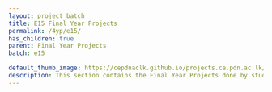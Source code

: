 ```yaml
---
layout: project_batch
title: E15 Final Year Projects
permalink: /4yp/e15/
has_children: true
parent: Final Year Projects
batch: e15

default_thumb_image: https://cepdnaclk.github.io/projects.ce.pdn.ac.lk/data/categories/3yp/data/categories/fyp/thumbnail.jpg
description: This section contains the Final Year Projects done by students as a part of CO421 & CO425 in their final year
---
```

